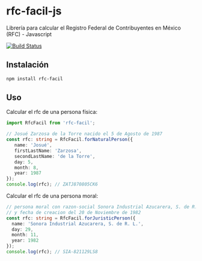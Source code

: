 # rfc-facil-js
Librería para calcular el Registro Federal de Contribuyentes en México (RFC) - Javascript

[![Build Status](https://travis-ci.org/josketres/rfc-facil-js.svg?branch=master)](https://travis-ci.org/josketres/rfc-facil-js) 

Instalación
---
```sh
npm install rfc-facil
```

Uso
---
Calcular el rfc de una persona física:
```typescript
import RfcFacil from 'rfc-facil';

// Josué Zarzosa de la Torre nacido el 5 de Agosto de 1987
const rfc: string = RfcFacil.forNaturalPerson({
   name: 'Josué',
   firstLastName: 'Zarzosa',
   secondLastName: 'de la Torre',
   day: 5,
   month: 8,
   year: 1987
});
console.log(rfc); // ZATJ870805CK6
```

Calcular el rfc de una persona moral:
```typescript
// persona moral con razon-social Sonora Industrial Azucarera, S. de R. L.
// y fecha de creacion del 20 de Noviembre de 1982
const rfc: string = RfcFacil.forJuristicPerson({
  name: 'Sonora Industrial Azucarera, S. de R. L.',
  day: 29,
  month: 11,
  year: 1982
});
console.log(rfc); // SIA-821129LS8
```

